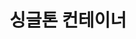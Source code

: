 ---
layout: single
title:  "싱글톤 컨테이너"
categories: Spring
tag: singleton
toc: true
author_profile: false
sidebar:
    nav: "docs"
---